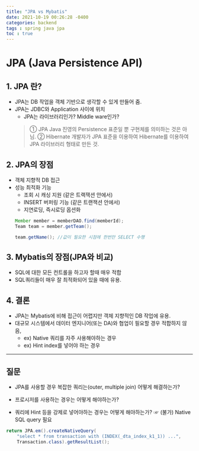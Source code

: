 ```yaml
---
title: "JPA vs Mybatis"
date: 2021-10-19 00:26:28 -0400
categories: backend
tags : spring java jpa
toc : true
---
```


# JPA (Java Persistence API)
## 1. JPA 란?
-  JPA는 DB 작업을 객체 기반으로 생각할 수 있게 만들어 줌.
-  JPA는 JDBC와 Application 사이에 위치
    - JPA는 라이브러리인가? Middle ware인가?
    > ① JPA Java 진영의 Persistence 표준일 뿐 구현체를 의미하는 것은 아님.
    > ② Hibernate 개발자가 JPA 표준을 이용하여 Hibernate를 이용하여 JPA 라이브러리 형태로 만든 것.


## 2. JPA의 장점
-  객체 지향적 DB 접근
-  성능 최적화 기능
    - 조회 시 캐싱 지원 (같은 트랙잭션 안에서)
    - INSERT 버퍼링 기능 (같은 트랜잭션 안에서)
    - 지연로딩, 즉시로딩 옵션화
    ```java
    Member member = memberDAO.find(memberId);
    Team team = member.getTeam();

    team.getName(); //값이 필요한 시점에 한번만 SELECT 수행
    ```

## 3. Mybatis의 장점(JPA와 비교)
- SQL에 대한 모든 컨트롤을 하고자 할때 매우 적합
- SQL쿼리들이 매우 잘 최적화되어 있을 때에 유용.


## 4. 결론
- JPA는 Mybatis에 비해 접근이 어렵지만 객체 지향적인 DB 작업에 유용.
- 대규모 시스템에서 데이터 엔지니어(또는 DA)와 협업이 필요할 경우 적합하지 않음,
    - ex) Native 쿼리를 자주 사용해야하는 경우
    - ex) Hint index를 넣어야 하는 경우
----------

## 질문
- JPA를 사용할 경우 복잡한 쿼리는(outer, multiple join) 어떻게 해결하는가?

- 프로시저를 사용하는 경우는 어떻게 해야하는가?

- 쿼리에 Hint 등을 강제로 넣어야하는 경우는 어떻게 해야하는가?
☞ (불가) Native SQL query 필요
```java
return JPA.em().createNativeQuery(
    "select * from transaction with (INDEX(_dta_index_k1_1)) ...",
    Transaction.class).getResultList();
```
